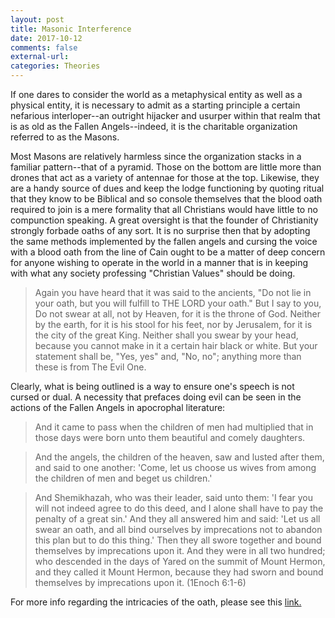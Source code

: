 ```yaml
---
layout: post
title: Masonic Interference
date: 2017-10-12 
comments: false
external-url:
categories: Theories
---
```


If one dares to consider the world as a metaphysical entity as well as a physical entity, it is necessary to admit as a starting principle a certain
nefarious interloper--an outright hijacker and usurper within that realm that is as old as the Fallen Angels--indeed, it is the charitable organization referred to as the Masons. 

Most Masons are relatively harmless since the organization stacks in a familiar pattern--that of a pyramid. Those on the bottom are little more than drones that act as a variety of antennae for those at the top. Likewise, they are a handy source
of dues and keep the lodge functioning by quoting ritual that they know to be Biblical and so console themselves that the blood oath required to join is a mere formality that all Christians would have little to no compunction speaking. A great oversight is that the founder of Christianity strongly forbade oaths of any sort.
It is no surprise then that by adopting the same methods implemented by the fallen angels and cursing the voice with a blood oath from the line of Cain ought to be a matter of deep concern for anyone wishing to operate in the world in a manner
that is in keeping with what any society professing "Christian Values" should be doing.

> Again you have heard that it was said to the ancients, "Do not lie in your oath, but you will fulfill to THE LORD your oath." But I say to you, Do not swear at all, not by Heaven, for it is the throne of God. Neither by the earth, for it is his stool for his feet, nor by Jerusalem, for it is the city of the great King. Neither shall you swear by your head, because you cannot make in it a certain hair black or white. But your statement shall be, "Yes, yes" and, "No, no"; anything more than these is from The Evil One.  

Clearly, what is being outlined is a way to ensure one's speech is not cursed or dual. A necessity that prefaces doing evil can be seen in the actions of the Fallen Angels in apocrophal literature:

 >And it came to pass when the children of men had multiplied that in those days were born unto them beautiful and comely daughters.  
  
  >And the angels, the children of the heaven, saw and lusted after them, and said to one another: 'Come, let us choose us wives from among the children of men and beget us children.'  
  
  >And Shemikhazah, who was their leader, said unto them: 'I fear you will not indeed agree to do this deed, and I alone shall have to pay the penalty of a great sin.'
  And they all answered him and said: 'Let us all swear an oath, and all bind ourselves by imprecations not to abandon this plan but to do this thing.'
  Then they all swore together and bound themselves by imprecations upon it.
  And they were in all two hundred; who descended in the days of Yared on the summit of Mount Hermon, and they called it Mount Hermon, because they had sworn and bound themselves by imprecations upon it.
  (1Enoch 6:1-6)

For more info regarding the intricacies of the oath, please see this [link.](http://nazarenespace.com/profiles/blogs/secrets-of-the-oath-that-binds-the-fallen-angels)
